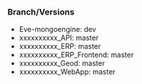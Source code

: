 ### Branch/Versions
* Eve-mongoengine: dev
* xxxxxxxxxx_API: master
* xxxxxxxxxx_ERP: master
* xxxxxxxxxx_ERP_Frontend: master
* xxxxxxxxxx_Geod: master
* xxxxxxxxxx_WebApp: master
